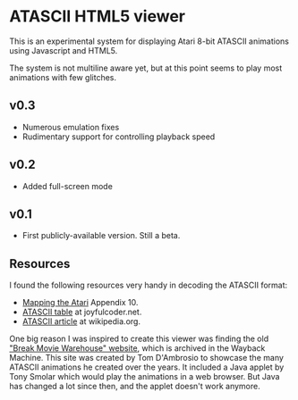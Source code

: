 ATASCII HTML5 viewer
============

This is an experimental system for displaying Atari 8-bit ATASCII animations using Javascript and HTML5.

The system is not multiline aware yet, but at this point seems to play most animations with few glitches.


v0.3
---------------

* Numerous emulation fixes
* Rudimentary support for controlling playback speed

v0.2
---------------

* Added full-screen mode

v0.1
---------------

* First publicly-available version. Still a beta.


Resources
---------------

I found the following resources very handy in decoding the ATASCII format:
* [Mapping the Atari](http://www.atariarchives.org/mapping/appendix10.php) Appendix 10. 
* [ATASCII table](http://joyfulcoder.net/atari/atascii/) at joyfulcoder.net. 
* [ATASCII article](https://en.wikipedia.org/wiki/ATASCII) at wikipedia.org. 

One big reason I was inspired to create this viewer was finding the old ["Break Movie Warehouse" website](https://web.archive.org/web/20000312095027/http://www.flash.net/~ambrosia/index3.html), which is archived in the Wayback Machine. This site was created by Tom D'Ambrosio to showcase the many ATASCII animations he created over the years. It included a Java applet by Tony Smolar which would play the animations in a web browser. But Java has changed a lot since then, and the applet doesn't work anymore. 